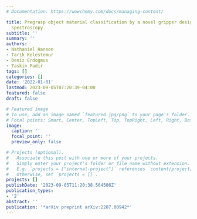```yaml
---
# Documentation: https://wowchemy.com/docs/managing-content/

title: Pregrasp object material classification by a novel gripper design with integrated
  spectroscopy
subtitle: ''
summary: ''
authors:
- Nathaniel Hanson
- Tarik Kelestemur
- Deniz Erdogmus
- Taskin Padir
tags: []
categories: []
date: '2022-01-01'
lastmod: 2023-09-05T07:20:39-04:00
featured: false
draft: false

# Featured image
# To use, add an image named `featured.jpg/png` to your page's folder.
# Focal points: Smart, Center, TopLeft, Top, TopRight, Left, Right, BottomLeft, Bottom, BottomRight.
image:
  caption: ''
  focal_point: ''
  preview_only: false

# Projects (optional).
#   Associate this post with one or more of your projects.
#   Simply enter your project's folder or file name without extension.
#   E.g. `projects = ["internal-project"]` references `content/project/deep-learning/index.md`.
#   Otherwise, set `projects = []`.
projects: []
publishDate: '2023-09-05T11:20:38.564506Z'
publication_types:
- '2'
abstract: ''
publication: '*arXiv preprint arXiv:2207.00942*'
---
```

